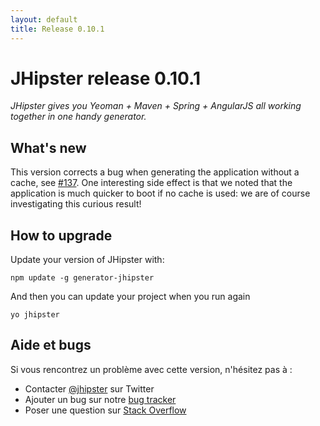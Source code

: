 ```yaml
---
layout: default
title: Release 0.10.1
---
```


JHipster release 0.10.1
==================

*JHipster gives you Yeoman + Maven + Spring + AngularJS all working together in one handy generator.*

What's new
----------

This version corrects a bug when generating the application without a cache, see [#137](https://github.com/jhipster/generator-jhipster/issues/137).
One interesting side effect is that we noted that the application is much quicker to boot if no cache is used: we are of course investigating this curious result!

How to upgrade
------------

Update your version of JHipster with:

```
npm update -g generator-jhipster
```

And then you can update your project when you run again

```
yo jhipster
```

Aide et bugs
--------------

Si vous rencontrez un problème avec cette version, n'hésitez pas à :

- Contacter [@jhipster](https://twitter.com/jhipster) sur Twitter
- Ajouter un bug sur notre [bug tracker](https://github.com/jhipster/generator-jhipster/issues?state=open)
- Poser une question sur [Stack Overflow](http://stackoverflow.com/tags/jhipster/info)